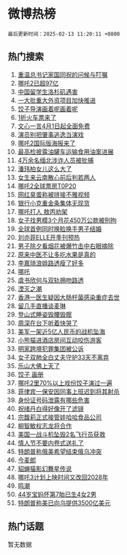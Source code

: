 # 微博热榜

`最后更新时间：2025-02-13 11:20:11 +0800`

## 热门搜索

1. [重温总书记家国同祝的问候与叮嘱](https://m.weibo.cn/search?containerid=100103type%3D1%26t%3D10%26q%3D%23%E9%87%8D%E6%B8%A9%E6%80%BB%E4%B9%A6%E8%AE%B0%E5%AE%B6%E5%9B%BD%E5%90%8C%E7%A5%9D%E7%9A%84%E9%97%AE%E5%80%99%E4%B8%8E%E5%8F%AE%E5%98%B1%23&stream_entry_id=51&isnewpage=1&extparam=seat%3D1%26cate%3D10103%26q%3D%2523%25E9%2587%258D%25E6%25B8%25A9%25E6%2580%25BB%25E4%25B9%25A6%25E8%25AE%25B0%25E5%25AE%25B6%25E5%259B%25BD%25E5%2590%258C%25E7%25A5%259D%25E7%259A%2584%25E9%2597%25AE%25E5%2580%2599%25E4%25B8%258E%25E5%258F%25AE%25E5%2598%25B1%2523%26filter_type%3Drealtimehot%26stream_entry_id%3D51%26pos%3D0%26c_type%3D51%26dgr%3D0%26display_time%3D1739416810%26pre_seqid%3D173941681048702248074156)
1. [哪吒2已超97亿](https://m.weibo.cn/search?containerid=100103type%3D1%26t%3D10%26q%3D%23%E5%93%AA%E5%90%922%E5%B7%B2%E8%B6%8597%E4%BA%BF%23&stream_entry_id=31&isnewpage=1&extparam=seat%3D1%26cate%3D5001%26band_rank%3D1%26flag%3D1%26realpos%3D1%26pos%3D0%26lcate%3D5001%26filter_type%3Drealtimehot%26dgr%3D0%26c_type%3D31%26stream_entry_id%3D31%26q%3D%2523%25E5%2593%25AA%25E5%2590%25922%25E5%25B7%25B2%25E8%25B6%258597%25E4%25BA%25BF%2523%26display_time%3D1739416810%26pre_seqid%3D173941681048702248074156)
1. [中国留学生洛杉矶遇害](https://m.weibo.cn/search?containerid=100103type%3D1%26t%3D10%26q%3D%23%E4%B8%AD%E5%9B%BD%E7%95%99%E5%AD%A6%E7%94%9F%E6%B4%9B%E6%9D%89%E7%9F%B6%E9%81%87%E5%AE%B3%23&stream_entry_id=31&isnewpage=1&extparam=seat%3D1%26cate%3D5001%26band_rank%3D2%26flag%3D1%26realpos%3D2%26pos%3D1%26lcate%3D5001%26filter_type%3Drealtimehot%26dgr%3D0%26c_type%3D31%26stream_entry_id%3D31%26q%3D%2523%25E4%25B8%25AD%25E5%259B%25BD%25E7%2595%2599%25E5%25AD%25A6%25E7%2594%259F%25E6%25B4%259B%25E6%259D%2589%25E7%259F%25B6%25E9%2581%2587%25E5%25AE%25B3%2523%26display_time%3D1739416810%26pre_seqid%3D173941681048702248074156)
1. [一大批重大外资项目加快推进](https://m.weibo.cn/search?containerid=100103type%3D1%26t%3D10%26q%3D%23%E4%B8%80%E5%A4%A7%E6%89%B9%E9%87%8D%E5%A4%A7%E5%A4%96%E8%B5%84%E9%A1%B9%E7%9B%AE%E5%8A%A0%E5%BF%AB%E6%8E%A8%E8%BF%9B%23&stream_entry_id=31&isnewpage=1&extparam=seat%3D1%26cate%3D5001%26band_rank%3D3%26flag%3D0%26realpos%3D3%26pos%3D2%26lcate%3D5001%26filter_type%3Drealtimehot%26dgr%3D0%26c_type%3D31%26stream_entry_id%3D31%26q%3D%2523%25E4%25B8%2580%25E5%25A4%25A7%25E6%2589%25B9%25E9%2587%258D%25E5%25A4%25A7%25E5%25A4%2596%25E8%25B5%2584%25E9%25A1%25B9%25E7%259B%25AE%25E5%258A%25A0%25E5%25BF%25AB%25E6%258E%25A8%25E8%25BF%259B%2523%26display_time%3D1739416810%26pre_seqid%3D173941681048702248074156)
1. [饺子导演画着呢画着呢](https://m.weibo.cn/search?containerid=100103type%3D1%26t%3D10%26q%3D%23%E9%A5%BA%E5%AD%90%E5%AF%BC%E6%BC%94%E7%94%BB%E7%9D%80%E5%91%A2%E7%94%BB%E7%9D%80%E5%91%A2%23&stream_entry_id=31&isnewpage=1&extparam=seat%3D1%26cate%3D5001%26band_rank%3D4%26flag%3D2%26realpos%3D4%26pos%3D3%26lcate%3D5001%26filter_type%3Drealtimehot%26dgr%3D0%26c_type%3D31%26stream_entry_id%3D31%26q%3D%2523%25E9%25A5%25BA%25E5%25AD%2590%25E5%25AF%25BC%25E6%25BC%2594%25E7%2594%25BB%25E7%259D%2580%25E5%2591%25A2%25E7%2594%25BB%25E7%259D%2580%25E5%2591%25A2%2523%26display_time%3D1739416810%26pre_seqid%3D173941681048702248074156)
1. [1折火车票来了](https://m.weibo.cn/search?containerid=100103type%3D1%26t%3D10%26q%3D%231%E6%8A%98%E7%81%AB%E8%BD%A6%E7%A5%A8%E6%9D%A5%E4%BA%86%23&stream_entry_id=31&isnewpage=1&extparam=seat%3D1%26cate%3D5001%26band_rank%3D5%26flag%3D1%26realpos%3D5%26pos%3D4%26lcate%3D5001%26filter_type%3Drealtimehot%26dgr%3D0%26c_type%3D31%26stream_entry_id%3D31%26q%3D%25231%25E6%258A%2598%25E7%2581%25AB%25E8%25BD%25A6%25E7%25A5%25A8%25E6%259D%25A5%25E4%25BA%2586%2523%26display_time%3D1739416810%26pre_seqid%3D173941681048702248074156)
1. [文心一言4月1日起全面免费](https://m.weibo.cn/search?containerid=100103type%3D1%26t%3D10%26q%3D%23%E6%96%87%E5%BF%83%E4%B8%80%E8%A8%804%E6%9C%881%E6%97%A5%E8%B5%B7%E5%85%A8%E9%9D%A2%E5%85%8D%E8%B4%B9%23&stream_entry_id=31&isnewpage=1&extparam=seat%3D1%26cate%3D5001%26band_rank%3D6%26flag%3D1%26realpos%3D6%26pos%3D5%26lcate%3D5001%26filter_type%3Drealtimehot%26dgr%3D0%26c_type%3D31%26stream_entry_id%3D31%26q%3D%2523%25E6%2596%2587%25E5%25BF%2583%25E4%25B8%2580%25E8%25A8%25804%25E6%259C%25881%25E6%2597%25A5%25E8%25B5%25B7%25E5%2585%25A8%25E9%259D%25A2%25E5%2585%258D%25E8%25B4%25B9%2523%26display_time%3D1739416810%26pre_seqid%3D173941681048702248074156)
1. [演员别把肇事逃逸当演戏](https://m.weibo.cn/search?containerid=100103type%3D1%26t%3D10%26q%3D%23%E6%BC%94%E5%91%98%E5%88%AB%E6%8A%8A%E8%82%87%E4%BA%8B%E9%80%83%E9%80%B8%E5%BD%93%E6%BC%94%E6%88%8F%23&stream_entry_id=31&isnewpage=1&extparam=seat%3D1%26cate%3D5001%26band_rank%3D7%26flag%3D0%26realpos%3D7%26pos%3D6%26lcate%3D5001%26filter_type%3Drealtimehot%26dgr%3D0%26c_type%3D31%26stream_entry_id%3D31%26q%3D%2523%25E6%25BC%2594%25E5%2591%2598%25E5%2588%25AB%25E6%258A%258A%25E8%2582%2587%25E4%25BA%258B%25E9%2580%2583%25E9%2580%25B8%25E5%25BD%2593%25E6%25BC%2594%25E6%2588%258F%2523%26display_time%3D1739416810%26pre_seqid%3D173941681048702248074156)
1. [哪吒2国际版海报来了](https://m.weibo.cn/search?containerid=100103type%3D1%26t%3D10%26q%3D%23%E5%93%AA%E5%90%922%E5%9B%BD%E9%99%85%E7%89%88%E6%B5%B7%E6%8A%A5%E6%9D%A5%E4%BA%86%23&stream_entry_id=31&isnewpage=1&extparam=seat%3D1%26cate%3D5001%26band_rank%3D8%26flag%3D1%26realpos%3D8%26pos%3D7%26lcate%3D5001%26filter_type%3Drealtimehot%26dgr%3D0%26c_type%3D31%26stream_entry_id%3D31%26q%3D%2523%25E5%2593%25AA%25E5%2590%25922%25E5%259B%25BD%25E9%2599%2585%25E7%2589%2588%25E6%25B5%25B7%25E6%258A%25A5%25E6%259D%25A5%25E4%25BA%2586%2523%26display_time%3D1739416810%26pre_seqid%3D173941681048702248074156)
1. [最高检披露油罐车运输食用油案进展](https://m.weibo.cn/search?containerid=100103type%3D1%26t%3D10%26q%3D%23%E6%9C%80%E9%AB%98%E6%A3%80%E6%8A%AB%E9%9C%B2%E6%B2%B9%E7%BD%90%E8%BD%A6%E8%BF%90%E8%BE%93%E9%A3%9F%E7%94%A8%E6%B2%B9%E6%A1%88%E8%BF%9B%E5%B1%95%23&stream_entry_id=31&isnewpage=1&extparam=seat%3D1%26cate%3D5001%26band_rank%3D9%26flag%3D1%26realpos%3D9%26pos%3D8%26lcate%3D5001%26filter_type%3Drealtimehot%26dgr%3D0%26c_type%3D31%26stream_entry_id%3D31%26q%3D%2523%25E6%259C%2580%25E9%25AB%2598%25E6%25A3%2580%25E6%258A%25AB%25E9%259C%25B2%25E6%25B2%25B9%25E7%25BD%2590%25E8%25BD%25A6%25E8%25BF%2590%25E8%25BE%2593%25E9%25A3%259F%25E7%2594%25A8%25E6%25B2%25B9%25E6%25A1%2588%25E8%25BF%259B%25E5%25B1%2595%2523%26display_time%3D1739416810%26pre_seqid%3D173941681048702248074156)
1. [4万余名缅北涉诈人员被批捕](https://m.weibo.cn/search?containerid=100103type%3D1%26t%3D10%26q%3D%234%E4%B8%87%E4%BD%99%E5%90%8D%E7%BC%85%E5%8C%97%E6%B6%89%E8%AF%88%E4%BA%BA%E5%91%98%E8%A2%AB%E6%89%B9%E6%8D%95%23&stream_entry_id=31&isnewpage=1&extparam=seat%3D1%26cate%3D5001%26band_rank%3D10%26flag%3D1%26realpos%3D10%26pos%3D9%26lcate%3D5001%26filter_type%3Drealtimehot%26dgr%3D0%26c_type%3D31%26stream_entry_id%3D31%26q%3D%25234%25E4%25B8%2587%25E4%25BD%2599%25E5%2590%258D%25E7%25BC%2585%25E5%258C%2597%25E6%25B6%2589%25E8%25AF%2588%25E4%25BA%25BA%25E5%2591%2598%25E8%25A2%25AB%25E6%2589%25B9%25E6%258D%2595%2523%26display_time%3D1739416810%26pre_seqid%3D173941681048702248074156)
1. [潘玮柏女儿这么大了](https://m.weibo.cn/search?containerid=100103type%3D1%26t%3D10%26q%3D%23%E6%BD%98%E7%8E%AE%E6%9F%8F%E5%A5%B3%E5%84%BF%E8%BF%99%E4%B9%88%E5%A4%A7%E4%BA%86%23&stream_entry_id=31&isnewpage=1&extparam=seat%3D1%26cate%3D5001%26band_rank%3D11%26flag%3D1%26realpos%3D11%26pos%3D10%26lcate%3D5001%26filter_type%3Drealtimehot%26dgr%3D0%26c_type%3D31%26stream_entry_id%3D31%26q%3D%2523%25E6%25BD%2598%25E7%258E%25AE%25E6%259F%258F%25E5%25A5%25B3%25E5%2584%25BF%25E8%25BF%2599%25E4%25B9%2588%25E5%25A4%25A7%25E4%25BA%2586%2523%26display_time%3D1739416810%26pre_seqid%3D173941681048702248074156)
1. [女生来云南散心前后判若两人](https://m.weibo.cn/search?containerid=100103type%3D1%26t%3D10%26q%3D%23%E5%A5%B3%E7%94%9F%E6%9D%A5%E4%BA%91%E5%8D%97%E6%95%A3%E5%BF%83%E5%89%8D%E5%90%8E%E5%88%A4%E8%8B%A5%E4%B8%A4%E4%BA%BA%23&stream_entry_id=31&isnewpage=1&extparam=seat%3D1%26cate%3D5001%26band_rank%3D12%26flag%3D0%26realpos%3D12%26pos%3D11%26lcate%3D5001%26filter_type%3Drealtimehot%26dgr%3D0%26c_type%3D31%26stream_entry_id%3D31%26q%3D%2523%25E5%25A5%25B3%25E7%2594%259F%25E6%259D%25A5%25E4%25BA%2591%25E5%258D%2597%25E6%2595%25A3%25E5%25BF%2583%25E5%2589%258D%25E5%2590%258E%25E5%2588%25A4%25E8%258B%25A5%25E4%25B8%25A4%25E4%25BA%25BA%2523%26display_time%3D1739416810%26pre_seqid%3D173941681048702248074156)
1. [哪吒2全球票房T0P20](https://m.weibo.cn/search?containerid=100103type%3D1%26t%3D10%26q%3D%23%E5%93%AA%E5%90%922%E5%85%A8%E7%90%83%E7%A5%A8%E6%88%BFT0P20%23&stream_entry_id=31&isnewpage=1&extparam=seat%3D1%26cate%3D5001%26band_rank%3D13%26flag%3D1%26realpos%3D13%26pos%3D12%26lcate%3D5001%26filter_type%3Drealtimehot%26dgr%3D0%26c_type%3D31%26stream_entry_id%3D31%26q%3D%2523%25E5%2593%25AA%25E5%2590%25922%25E5%2585%25A8%25E7%2590%2583%25E7%25A5%25A8%25E6%2588%25BFT0P20%2523%26display_time%3D1739416810%26pre_seqid%3D173941681048702248074156)
1. [网红臭蛋称被拼接不雅视频](https://m.weibo.cn/search?containerid=100103type%3D1%26t%3D10%26q%3D%23%E7%BD%91%E7%BA%A2%E8%87%AD%E8%9B%8B%E7%A7%B0%E8%A2%AB%E6%8B%BC%E6%8E%A5%E4%B8%8D%E9%9B%85%E8%A7%86%E9%A2%91%23&stream_entry_id=31&isnewpage=1&extparam=seat%3D1%26cate%3D5001%26band_rank%3D14%26flag%3D1%26realpos%3D14%26pos%3D13%26lcate%3D5001%26filter_type%3Drealtimehot%26dgr%3D0%26c_type%3D31%26stream_entry_id%3D31%26q%3D%2523%25E7%25BD%2591%25E7%25BA%25A2%25E8%2587%25AD%25E8%259B%258B%25E7%25A7%25B0%25E8%25A2%25AB%25E6%258B%25BC%25E6%258E%25A5%25E4%25B8%258D%25E9%259B%2585%25E8%25A7%2586%25E9%25A2%2591%2523%26display_time%3D1739416810%26pre_seqid%3D173941681048702248074156)
1. [银行小克重金条集体无现货](https://m.weibo.cn/search?containerid=100103type%3D1%26t%3D10%26q%3D%23%E9%93%B6%E8%A1%8C%E5%B0%8F%E5%85%8B%E9%87%8D%E9%87%91%E6%9D%A1%E9%9B%86%E4%BD%93%E6%97%A0%E7%8E%B0%E8%B4%A7%23&stream_entry_id=31&isnewpage=1&extparam=seat%3D1%26cate%3D5001%26band_rank%3D15%26flag%3D1%26realpos%3D15%26pos%3D14%26lcate%3D5001%26filter_type%3Drealtimehot%26dgr%3D0%26c_type%3D31%26stream_entry_id%3D31%26q%3D%2523%25E9%2593%25B6%25E8%25A1%258C%25E5%25B0%258F%25E5%2585%258B%25E9%2587%258D%25E9%2587%2591%25E6%259D%25A1%25E9%259B%2586%25E4%25BD%2593%25E6%2597%25A0%25E7%258E%25B0%25E8%25B4%25A7%2523%26display_time%3D1739416810%26pre_seqid%3D173941681048702248074156)
1. [哪吒打人 敖丙劝架](https://m.weibo.cn/search?containerid=100103type%3D1%26t%3D10%26q%3D%E5%93%AA%E5%90%92%E6%89%93%E4%BA%BA+%E6%95%96%E4%B8%99%E5%8A%9D%E6%9E%B6&stream_entry_id=31&isnewpage=1&extparam=seat%3D1%26cate%3D5001%26band_rank%3D16%26flag%3D0%26realpos%3D16%26pos%3D15%26lcate%3D5001%26filter_type%3Drealtimehot%26dgr%3D0%26c_type%3D31%26stream_entry_id%3D31%26q%3D%25E5%2593%25AA%25E5%2590%2592%25E6%2589%2593%25E4%25BA%25BA%2520%25E6%2595%2596%25E4%25B8%2599%25E5%258A%259D%25E6%259E%25B6%26display_time%3D1739416810%26pre_seqid%3D173941681048702248074156)
1. [女子找男模3个月花450万公款被刑拘](https://m.weibo.cn/search?containerid=100103type%3D1%26t%3D10%26q%3D%23%E5%A5%B3%E5%AD%90%E6%89%BE%E7%94%B7%E6%A8%A13%E4%B8%AA%E6%9C%88%E8%8A%B1450%E4%B8%87%E5%85%AC%E6%AC%BE%E8%A2%AB%E5%88%91%E6%8B%98%23&stream_entry_id=31&isnewpage=1&extparam=seat%3D1%26cate%3D5001%26band_rank%3D17%26flag%3D0%26realpos%3D17%26pos%3D16%26lcate%3D5001%26filter_type%3Drealtimehot%26dgr%3D0%26c_type%3D31%26stream_entry_id%3D31%26q%3D%2523%25E5%25A5%25B3%25E5%25AD%2590%25E6%2589%25BE%25E7%2594%25B7%25E6%25A8%25A13%25E4%25B8%25AA%25E6%259C%2588%25E8%258A%25B1450%25E4%25B8%2587%25E5%2585%25AC%25E6%25AC%25BE%25E8%25A2%25AB%25E5%2588%2591%25E6%258B%2598%2523%26display_time%3D1739416810%26pre_seqid%3D173941681048702248074156)
1. [全球首例同时换脸换手男子结婚](https://m.weibo.cn/search?containerid=100103type%3D1%26t%3D10%26q%3D%23%E5%85%A8%E7%90%83%E9%A6%96%E4%BE%8B%E5%90%8C%E6%97%B6%E6%8D%A2%E8%84%B8%E6%8D%A2%E6%89%8B%E7%94%B7%E5%AD%90%E7%BB%93%E5%A9%9A%23&stream_entry_id=31&isnewpage=1&extparam=seat%3D1%26cate%3D5001%26band_rank%3D18%26flag%3D0%26realpos%3D18%26pos%3D17%26lcate%3D5001%26filter_type%3Drealtimehot%26dgr%3D0%26c_type%3D31%26stream_entry_id%3D31%26q%3D%2523%25E5%2585%25A8%25E7%2590%2583%25E9%25A6%2596%25E4%25BE%258B%25E5%2590%258C%25E6%2597%25B6%25E6%258D%25A2%25E8%2584%25B8%25E6%258D%25A2%25E6%2589%258B%25E7%2594%25B7%25E5%25AD%2590%25E7%25BB%2593%25E5%25A9%259A%2523%26display_time%3D1739416810%26pre_seqid%3D173941681048702248074156)
1. [刘亦菲ELLE开季刊预热](https://m.weibo.cn/search?containerid=100103type%3D1%26t%3D10%26q%3D%23%E5%88%98%E4%BA%A6%E8%8F%B2ELLE%E5%BC%80%E5%AD%A3%E5%88%8A%E9%A2%84%E7%83%AD%23&stream_entry_id=31&isnewpage=1&extparam=seat%3D1%26cate%3D5001%26band_rank%3D19%26flag%3D1%26realpos%3D19%26pos%3D18%26lcate%3D5001%26filter_type%3Drealtimehot%26dgr%3D0%26c_type%3D31%26stream_entry_id%3D31%26q%3D%2523%25E5%2588%2598%25E4%25BA%25A6%25E8%258F%25B2ELLE%25E5%25BC%2580%25E5%25AD%25A3%25E5%2588%258A%25E9%25A2%2584%25E7%2583%25AD%2523%26display_time%3D1739416810%26pre_seqid%3D173941681048702248074156)
1. [男子除夕看烟花被爆竹击中右眼摘除](https://m.weibo.cn/search?containerid=100103type%3D1%26t%3D10%26q%3D%23%E7%94%B7%E5%AD%90%E9%99%A4%E5%A4%95%E7%9C%8B%E7%83%9F%E8%8A%B1%E8%A2%AB%E7%88%86%E7%AB%B9%E5%87%BB%E4%B8%AD%E5%8F%B3%E7%9C%BC%E6%91%98%E9%99%A4%23&stream_entry_id=31&isnewpage=1&extparam=seat%3D1%26cate%3D5001%26band_rank%3D20%26flag%3D1%26realpos%3D20%26pos%3D19%26lcate%3D5001%26filter_type%3Drealtimehot%26dgr%3D0%26c_type%3D31%26stream_entry_id%3D31%26q%3D%2523%25E7%2594%25B7%25E5%25AD%2590%25E9%2599%25A4%25E5%25A4%2595%25E7%259C%258B%25E7%2583%259F%25E8%258A%25B1%25E8%25A2%25AB%25E7%2588%2586%25E7%25AB%25B9%25E5%2587%25BB%25E4%25B8%25AD%25E5%258F%25B3%25E7%259C%25BC%25E6%2591%2598%25E9%2599%25A4%2523%26display_time%3D1739416810%26pre_seqid%3D173941681048702248074156)
1. [原来中医不让多吃水果是真的](https://m.weibo.cn/search?containerid=100103type%3D1%26t%3D10%26q%3D%23%E5%8E%9F%E6%9D%A5%E4%B8%AD%E5%8C%BB%E4%B8%8D%E8%AE%A9%E5%A4%9A%E5%90%83%E6%B0%B4%E6%9E%9C%E6%98%AF%E7%9C%9F%E7%9A%84%23&stream_entry_id=31&isnewpage=1&extparam=seat%3D1%26cate%3D5001%26band_rank%3D21%26flag%3D1%26realpos%3D21%26pos%3D20%26lcate%3D5001%26filter_type%3Drealtimehot%26dgr%3D0%26c_type%3D31%26stream_entry_id%3D31%26q%3D%2523%25E5%258E%259F%25E6%259D%25A5%25E4%25B8%25AD%25E5%258C%25BB%25E4%25B8%258D%25E8%25AE%25A9%25E5%25A4%259A%25E5%2590%2583%25E6%25B0%25B4%25E6%259E%259C%25E6%2598%25AF%25E7%259C%259F%25E7%259A%2584%2523%26display_time%3D1739416810%26pre_seqid%3D173941681048702248074156)
1. [李嘉琦浪姐路透瘦了好多](https://m.weibo.cn/search?containerid=100103type%3D1%26t%3D10%26q%3D%E6%9D%8E%E5%98%89%E7%90%A6%E6%B5%AA%E5%A7%90%E8%B7%AF%E9%80%8F%E7%98%A6%E4%BA%86%E5%A5%BD%E5%A4%9A&stream_entry_id=31&isnewpage=1&extparam=seat%3D1%26cate%3D5001%26band_rank%3D22%26flag%3D2%26realpos%3D22%26pos%3D21%26lcate%3D5001%26filter_type%3Drealtimehot%26dgr%3D0%26c_type%3D31%26stream_entry_id%3D31%26q%3D%25E6%259D%258E%25E5%2598%2589%25E7%2590%25A6%25E6%25B5%25AA%25E5%25A7%2590%25E8%25B7%25AF%25E9%2580%258F%25E7%2598%25A6%25E4%25BA%2586%25E5%25A5%25BD%25E5%25A4%259A%26display_time%3D1739416810%26pre_seqid%3D173941681048702248074156)
1. [哪吒](https://m.weibo.cn/search?containerid=100103type%3D1%26t%3D10%26q%3D%E5%93%AA%E5%90%92&stream_entry_id=31&isnewpage=1&extparam=seat%3D1%26cate%3D5001%26band_rank%3D23%26flag%3D0%26realpos%3D23%26pos%3D22%26lcate%3D5001%26filter_type%3Drealtimehot%26dgr%3D0%26c_type%3D31%26stream_entry_id%3D31%26q%3D%25E5%2593%25AA%25E5%2590%2592%26display_time%3D1739416810%26pre_seqid%3D173941681048702248074156)
1. [虞书欣何与双轨拥吻路透](https://m.weibo.cn/search?containerid=100103type%3D1%26t%3D10%26q%3D%23%E8%99%9E%E4%B9%A6%E6%AC%A3%E4%BD%95%E4%B8%8E%E5%8F%8C%E8%BD%A8%E6%8B%A5%E5%90%BB%E8%B7%AF%E9%80%8F%23&stream_entry_id=31&isnewpage=1&extparam=seat%3D1%26cate%3D5001%26band_rank%3D24%26flag%3D0%26realpos%3D24%26pos%3D23%26lcate%3D5001%26filter_type%3Drealtimehot%26dgr%3D0%26c_type%3D31%26stream_entry_id%3D31%26q%3D%2523%25E8%2599%259E%25E4%25B9%25A6%25E6%25AC%25A3%25E4%25BD%2595%25E4%25B8%258E%25E5%258F%258C%25E8%25BD%25A8%25E6%258B%25A5%25E5%2590%25BB%25E8%25B7%25AF%25E9%2580%258F%2523%26display_time%3D1739416810%26pre_seqid%3D173941681048702248074156)
1. [湮灭之潮](https://m.weibo.cn/search?containerid=100103type%3D1%26t%3D10%26q%3D%23%E6%B9%AE%E7%81%AD%E4%B9%8B%E6%BD%AE%23&stream_entry_id=31&isnewpage=1&extparam=seat%3D1%26cate%3D5001%26band_rank%3D25%26flag%3D1%26realpos%3D25%26pos%3D24%26lcate%3D5001%26filter_type%3Drealtimehot%26dgr%3D0%26c_type%3D31%26stream_entry_id%3D31%26q%3D%2523%25E6%25B9%25AE%25E7%2581%25AD%25E4%25B9%258B%25E6%25BD%25AE%2523%26display_time%3D1739416810%26pre_seqid%3D173941681048702248074156)
1. [香港一医生疑因大肠杆菌感染重症去世](https://m.weibo.cn/search?containerid=100103type%3D1%26t%3D10%26q%3D%23%E9%A6%99%E6%B8%AF%E4%B8%80%E5%8C%BB%E7%94%9F%E7%96%91%E5%9B%A0%E5%A4%A7%E8%82%A0%E6%9D%86%E8%8F%8C%E6%84%9F%E6%9F%93%E9%87%8D%E7%97%87%E5%8E%BB%E4%B8%96%23&stream_entry_id=31&isnewpage=1&extparam=seat%3D1%26cate%3D5001%26band_rank%3D26%26flag%3D0%26realpos%3D26%26pos%3D25%26lcate%3D5001%26filter_type%3Drealtimehot%26dgr%3D0%26c_type%3D31%26stream_entry_id%3D31%26q%3D%2523%25E9%25A6%2599%25E6%25B8%25AF%25E4%25B8%2580%25E5%258C%25BB%25E7%2594%259F%25E7%2596%2591%25E5%259B%25A0%25E5%25A4%25A7%25E8%2582%25A0%25E6%259D%2586%25E8%258F%258C%25E6%2584%259F%25E6%259F%2593%25E9%2587%258D%25E7%2597%2587%25E5%258E%25BB%25E4%25B8%2596%2523%26display_time%3D1739416810%26pre_seqid%3D173941681048702248074156)
1. [留几手直播谈麦琳](https://m.weibo.cn/search?containerid=100103type%3D1%26t%3D10%26q%3D%23%E7%95%99%E5%87%A0%E6%89%8B%E7%9B%B4%E6%92%AD%E8%B0%88%E9%BA%A6%E7%90%B3%23&stream_entry_id=31&isnewpage=1&extparam=seat%3D1%26cate%3D5001%26band_rank%3D27%26flag%3D0%26realpos%3D27%26pos%3D26%26lcate%3D5001%26filter_type%3Drealtimehot%26dgr%3D0%26c_type%3D31%26stream_entry_id%3D31%26q%3D%2523%25E7%2595%2599%25E5%2587%25A0%25E6%2589%258B%25E7%259B%25B4%25E6%2592%25AD%25E8%25B0%2588%25E9%25BA%25A6%25E7%2590%25B3%2523%26display_time%3D1739416810%26pre_seqid%3D173941681048702248074156)
1. [登山式睡姿毁腰毁髋](https://m.weibo.cn/search?containerid=100103type%3D1%26t%3D10%26q%3D%23%E7%99%BB%E5%B1%B1%E5%BC%8F%E7%9D%A1%E5%A7%BF%E6%AF%81%E8%85%B0%E6%AF%81%E9%AB%8B%23&stream_entry_id=31&isnewpage=1&extparam=seat%3D1%26cate%3D5001%26band_rank%3D28%26flag%3D1%26realpos%3D28%26pos%3D27%26lcate%3D5001%26filter_type%3Drealtimehot%26dgr%3D0%26c_type%3D31%26stream_entry_id%3D31%26q%3D%2523%25E7%2599%25BB%25E5%25B1%25B1%25E5%25BC%258F%25E7%259D%25A1%25E5%25A7%25BF%25E6%25AF%2581%25E8%2585%25B0%25E6%25AF%2581%25E9%25AB%258B%2523%26display_time%3D1739416810%26pre_seqid%3D173941681048702248074156)
1. [周深在台下听着快哭了](https://m.weibo.cn/search?containerid=100103type%3D1%26t%3D10%26q%3D%23%E5%91%A8%E6%B7%B1%E5%9C%A8%E5%8F%B0%E4%B8%8B%E5%90%AC%E7%9D%80%E5%BF%AB%E5%93%AD%E4%BA%86%23&stream_entry_id=31&isnewpage=1&extparam=seat%3D1%26cate%3D5001%26band_rank%3D29%26flag%3D1%26realpos%3D29%26pos%3D28%26lcate%3D5001%26filter_type%3Drealtimehot%26dgr%3D0%26c_type%3D31%26stream_entry_id%3D31%26q%3D%2523%25E5%2591%25A8%25E6%25B7%25B1%25E5%259C%25A8%25E5%258F%25B0%25E4%25B8%258B%25E5%2590%25AC%25E7%259D%2580%25E5%25BF%25AB%25E5%2593%25AD%25E4%25BA%2586%2523%26display_time%3D1739416810%26pre_seqid%3D173941681048702248074156)
1. [美军一架近5亿人民币的战机坠海](https://m.weibo.cn/search?containerid=100103type%3D1%26t%3D10%26q%3D%23%E7%BE%8E%E5%86%9B%E4%B8%80%E6%9E%B6%E8%BF%915%E4%BA%BF%E4%BA%BA%E6%B0%91%E5%B8%81%E7%9A%84%E6%88%98%E6%9C%BA%E5%9D%A0%E6%B5%B7%23&stream_entry_id=31&isnewpage=1&extparam=seat%3D1%26cate%3D5001%26band_rank%3D30%26flag%3D1%26realpos%3D30%26pos%3D29%26lcate%3D5001%26filter_type%3Drealtimehot%26dgr%3D0%26c_type%3D31%26stream_entry_id%3D31%26q%3D%2523%25E7%25BE%258E%25E5%2586%259B%25E4%25B8%2580%25E6%259E%25B6%25E8%25BF%25915%25E4%25BA%25BF%25E4%25BA%25BA%25E6%25B0%2591%25E5%25B8%2581%25E7%259A%2584%25E6%2588%2598%25E6%259C%25BA%25E5%259D%25A0%25E6%25B5%25B7%2523%26display_time%3D1739416810%26pre_seqid%3D173941681048702248074156)
1. [小熊猫进酒店房间互动咬伤游客](https://m.weibo.cn/search?containerid=100103type%3D1%26t%3D10%26q%3D%23%E5%B0%8F%E7%86%8A%E7%8C%AB%E8%BF%9B%E9%85%92%E5%BA%97%E6%88%BF%E9%97%B4%E4%BA%92%E5%8A%A8%E5%92%AC%E4%BC%A4%E6%B8%B8%E5%AE%A2%23&stream_entry_id=31&isnewpage=1&extparam=seat%3D1%26cate%3D5001%26band_rank%3D31%26flag%3D1%26realpos%3D31%26pos%3D30%26lcate%3D5001%26filter_type%3Drealtimehot%26dgr%3D0%26c_type%3D31%26stream_entry_id%3D31%26q%3D%2523%25E5%25B0%258F%25E7%2586%258A%25E7%258C%25AB%25E8%25BF%259B%25E9%2585%2592%25E5%25BA%2597%25E6%2588%25BF%25E9%2597%25B4%25E4%25BA%2592%25E5%258A%25A8%25E5%2592%25AC%25E4%25BC%25A4%25E6%25B8%25B8%25E5%25AE%25A2%2523%26display_time%3D1739416810%26pre_seqid%3D173941681048702248074156)
1. [明家跨境犯罪集团被公诉](https://m.weibo.cn/search?containerid=100103type%3D1%26t%3D10%26q%3D%23%E6%98%8E%E5%AE%B6%E8%B7%A8%E5%A2%83%E7%8A%AF%E7%BD%AA%E9%9B%86%E5%9B%A2%E8%A2%AB%E5%85%AC%E8%AF%89%23&stream_entry_id=31&isnewpage=1&extparam=seat%3D1%26cate%3D5001%26band_rank%3D32%26flag%3D1%26realpos%3D32%26pos%3D31%26lcate%3D5001%26filter_type%3Drealtimehot%26dgr%3D0%26c_type%3D31%26stream_entry_id%3D31%26q%3D%2523%25E6%2598%258E%25E5%25AE%25B6%25E8%25B7%25A8%25E5%25A2%2583%25E7%258A%25AF%25E7%25BD%25AA%25E9%259B%2586%25E5%259B%25A2%25E8%25A2%25AB%25E5%2585%25AC%25E8%25AF%2589%2523%26display_time%3D1739416810%26pre_seqid%3D173941681048702248074156)
1. [女子双肺全白丈夫守护33天不离弃](https://m.weibo.cn/search?containerid=100103type%3D1%26t%3D10%26q%3D%23%E5%A5%B3%E5%AD%90%E5%8F%8C%E8%82%BA%E5%85%A8%E7%99%BD%E4%B8%88%E5%A4%AB%E5%AE%88%E6%8A%A433%E5%A4%A9%E4%B8%8D%E7%A6%BB%E5%BC%83%23&stream_entry_id=31&isnewpage=1&extparam=seat%3D1%26cate%3D5001%26band_rank%3D33%26flag%3D0%26realpos%3D33%26pos%3D32%26lcate%3D5001%26filter_type%3Drealtimehot%26dgr%3D0%26c_type%3D31%26stream_entry_id%3D31%26q%3D%2523%25E5%25A5%25B3%25E5%25AD%2590%25E5%258F%258C%25E8%2582%25BA%25E5%2585%25A8%25E7%2599%25BD%25E4%25B8%2588%25E5%25A4%25AB%25E5%25AE%2588%25E6%258A%25A433%25E5%25A4%25A9%25E4%25B8%258D%25E7%25A6%25BB%25E5%25BC%2583%2523%26display_time%3D1739416810%26pre_seqid%3D173941681048702248074156)
1. [乐山大佛上天了](https://m.weibo.cn/search?containerid=100103type%3D1%26t%3D10%26q%3D%23%E4%B9%90%E5%B1%B1%E5%A4%A7%E4%BD%9B%E4%B8%8A%E5%A4%A9%E4%BA%86%23&stream_entry_id=31&isnewpage=1&extparam=seat%3D1%26cate%3D5001%26band_rank%3D34%26flag%3D1%26realpos%3D34%26pos%3D33%26lcate%3D5001%26filter_type%3Drealtimehot%26dgr%3D0%26c_type%3D31%26stream_entry_id%3D31%26q%3D%2523%25E4%25B9%2590%25E5%25B1%25B1%25E5%25A4%25A7%25E4%25BD%259B%25E4%25B8%258A%25E5%25A4%25A9%25E4%25BA%2586%2523%26display_time%3D1739416810%26pre_seqid%3D173941681048702248074156)
1. [饺子 画册](https://m.weibo.cn/search?containerid=100103type%3D1%26t%3D10%26q%3D%E9%A5%BA%E5%AD%90+%E7%94%BB%E5%86%8C&stream_entry_id=31&isnewpage=1&extparam=seat%3D1%26cate%3D5001%26band_rank%3D35%26flag%3D0%26realpos%3D35%26pos%3D34%26lcate%3D5001%26filter_type%3Drealtimehot%26dgr%3D0%26c_type%3D31%26stream_entry_id%3D31%26q%3D%25E9%25A5%25BA%25E5%25AD%2590%2520%25E7%2594%25BB%25E5%2586%258C%26display_time%3D1739416810%26pre_seqid%3D173941681048702248074156)
1. [哪吒2里70%以上戏份饺子演过一遍](https://m.weibo.cn/search?containerid=100103type%3D1%26t%3D10%26q%3D%23%E5%93%AA%E5%90%922%E9%87%8C70%25%E4%BB%A5%E4%B8%8A%E6%88%8F%E4%BB%BD%E9%A5%BA%E5%AD%90%E6%BC%94%E8%BF%87%E4%B8%80%E9%81%8D%23&stream_entry_id=31&isnewpage=1&extparam=seat%3D1%26cate%3D5001%26band_rank%3D36%26flag%3D1%26realpos%3D36%26pos%3D35%26lcate%3D5001%26filter_type%3Drealtimehot%26dgr%3D0%26c_type%3D31%26stream_entry_id%3D31%26q%3D%2523%25E5%2593%25AA%25E5%2590%25922%25E9%2587%258C70%2525%25E4%25BB%25A5%25E4%25B8%258A%25E6%2588%258F%25E4%25BB%25BD%25E9%25A5%25BA%25E5%25AD%2590%25E6%25BC%2594%25E8%25BF%2587%25E4%25B8%2580%25E9%2581%258D%2523%26display_time%3D1739416810%26pre_seqid%3D173941681048702248074156)
1. [菲律宾一保安因同事上班迟到将其射杀](https://m.weibo.cn/search?containerid=100103type%3D1%26t%3D10%26q%3D%23%E8%8F%B2%E5%BE%8B%E5%AE%BE%E4%B8%80%E4%BF%9D%E5%AE%89%E5%9B%A0%E5%90%8C%E4%BA%8B%E4%B8%8A%E7%8F%AD%E8%BF%9F%E5%88%B0%E5%B0%86%E5%85%B6%E5%B0%84%E6%9D%80%23&stream_entry_id=31&isnewpage=1&extparam=seat%3D1%26cate%3D5001%26band_rank%3D37%26flag%3D1%26realpos%3D37%26pos%3D36%26lcate%3D5001%26filter_type%3Drealtimehot%26dgr%3D0%26c_type%3D31%26stream_entry_id%3D31%26q%3D%2523%25E8%258F%25B2%25E5%25BE%258B%25E5%25AE%25BE%25E4%25B8%2580%25E4%25BF%259D%25E5%25AE%2589%25E5%259B%25A0%25E5%2590%258C%25E4%25BA%258B%25E4%25B8%258A%25E7%258F%25AD%25E8%25BF%259F%25E5%2588%25B0%25E5%25B0%2586%25E5%2585%25B6%25E5%25B0%2584%25E6%259D%2580%2523%26display_time%3D1739416810%26pre_seqid%3D173941681048702248074156)
1. [身份证号码泄露有哪些危害](https://m.weibo.cn/search?containerid=100103type%3D1%26t%3D10%26q%3D%23%E8%BA%AB%E4%BB%BD%E8%AF%81%E5%8F%B7%E7%A0%81%E6%B3%84%E9%9C%B2%E6%9C%89%E5%93%AA%E4%BA%9B%E5%8D%B1%E5%AE%B3%23&stream_entry_id=31&isnewpage=1&extparam=seat%3D1%26cate%3D5001%26band_rank%3D38%26flag%3D0%26realpos%3D38%26pos%3D37%26lcate%3D5001%26filter_type%3Drealtimehot%26dgr%3D0%26c_type%3D31%26stream_entry_id%3D31%26q%3D%2523%25E8%25BA%25AB%25E4%25BB%25BD%25E8%25AF%2581%25E5%258F%25B7%25E7%25A0%2581%25E6%25B3%2584%25E9%259C%25B2%25E6%259C%2589%25E5%2593%25AA%25E4%25BA%259B%25E5%258D%25B1%25E5%25AE%25B3%2523%26display_time%3D1739416810%26pre_seqid%3D173941681048702248074156)
1. [祝绪丹白得好像开了滤镜](https://m.weibo.cn/search?containerid=100103type%3D1%26t%3D10%26q%3D%E7%A5%9D%E7%BB%AA%E4%B8%B9%E7%99%BD%E5%BE%97%E5%A5%BD%E5%83%8F%E5%BC%80%E4%BA%86%E6%BB%A4%E9%95%9C&stream_entry_id=31&isnewpage=1&extparam=seat%3D1%26cate%3D5001%26band_rank%3D39%26flag%3D0%26realpos%3D39%26pos%3D38%26lcate%3D5001%26filter_type%3Drealtimehot%26dgr%3D0%26c_type%3D31%26stream_entry_id%3D31%26q%3D%25E7%25A5%259D%25E7%25BB%25AA%25E4%25B8%25B9%25E7%2599%25BD%25E5%25BE%2597%25E5%25A5%25BD%25E5%2583%258F%25E5%25BC%2580%25E4%25BA%2586%25E6%25BB%25A4%25E9%2595%259C%26display_time%3D1739416810%26pre_seqid%3D173941681048702248074156)
1. [宗馥莉正式接管娃哈哈食品公司](https://m.weibo.cn/search?containerid=100103type%3D1%26t%3D10%26q%3D%23%E5%AE%97%E9%A6%A5%E8%8E%89%E6%AD%A3%E5%BC%8F%E6%8E%A5%E7%AE%A1%E5%A8%83%E5%93%88%E5%93%88%E9%A3%9F%E5%93%81%E5%85%AC%E5%8F%B8%23&stream_entry_id=31&isnewpage=1&extparam=seat%3D1%26cate%3D5001%26band_rank%3D40%26flag%3D1%26realpos%3D40%26pos%3D39%26lcate%3D5001%26filter_type%3Drealtimehot%26dgr%3D0%26c_type%3D31%26stream_entry_id%3D31%26q%3D%2523%25E5%25AE%2597%25E9%25A6%25A5%25E8%258E%2589%25E6%25AD%25A3%25E5%25BC%258F%25E6%258E%25A5%25E7%25AE%25A1%25E5%25A8%2583%25E5%2593%2588%25E5%2593%2588%25E9%25A3%259F%25E5%2593%2581%25E5%2585%25AC%25E5%258F%25B8%2523%26display_time%3D1739416810%26pre_seqid%3D173941681048702248074156)
1. [柳智敏权志龙将合作](https://m.weibo.cn/search?containerid=100103type%3D1%26t%3D10%26q%3D%23%E6%9F%B3%E6%99%BA%E6%95%8F%E6%9D%83%E5%BF%97%E9%BE%99%E5%B0%86%E5%90%88%E4%BD%9C%23&stream_entry_id=31&isnewpage=1&extparam=seat%3D1%26cate%3D5001%26band_rank%3D41%26flag%3D1%26realpos%3D41%26pos%3D40%26lcate%3D5001%26filter_type%3Drealtimehot%26dgr%3D0%26c_type%3D31%26stream_entry_id%3D31%26q%3D%2523%25E6%259F%25B3%25E6%2599%25BA%25E6%2595%258F%25E6%259D%2583%25E5%25BF%2597%25E9%25BE%2599%25E5%25B0%2586%25E5%2590%2588%25E4%25BD%259C%2523%26display_time%3D1739416810%26pre_seqid%3D173941681048702248074156)
1. [美国一战斗机坠毁2名飞行员获救](https://m.weibo.cn/search?containerid=100103type%3D1%26t%3D10%26q%3D%23%E7%BE%8E%E5%9B%BD%E4%B8%80%E6%88%98%E6%96%97%E6%9C%BA%E5%9D%A0%E6%AF%812%E5%90%8D%E9%A3%9E%E8%A1%8C%E5%91%98%E8%8E%B7%E6%95%91%23&stream_entry_id=31&isnewpage=1&extparam=seat%3D1%26cate%3D5001%26band_rank%3D42%26flag%3D0%26realpos%3D42%26pos%3D41%26lcate%3D5001%26filter_type%3Drealtimehot%26dgr%3D0%26c_type%3D31%26stream_entry_id%3D31%26q%3D%2523%25E7%25BE%258E%25E5%259B%25BD%25E4%25B8%2580%25E6%2588%2598%25E6%2596%2597%25E6%259C%25BA%25E5%259D%25A0%25E6%25AF%25812%25E5%2590%258D%25E9%25A3%259E%25E8%25A1%258C%25E5%2591%2598%25E8%258E%25B7%25E6%2595%2591%2523%26display_time%3D1739416810%26pre_seqid%3D173941681048702248074156)
1. [情人节不要内卷式送礼了](https://m.weibo.cn/search?containerid=100103type%3D1%26t%3D10%26q%3D%23%E6%83%85%E4%BA%BA%E8%8A%82%E4%B8%8D%E8%A6%81%E5%86%85%E5%8D%B7%E5%BC%8F%E9%80%81%E7%A4%BC%E4%BA%86%23&stream_entry_id=31&isnewpage=1&extparam=seat%3D1%26cate%3D5001%26band_rank%3D43%26flag%3D1%26realpos%3D43%26pos%3D42%26lcate%3D5001%26filter_type%3Drealtimehot%26dgr%3D0%26c_type%3D31%26stream_entry_id%3D31%26q%3D%2523%25E6%2583%2585%25E4%25BA%25BA%25E8%258A%2582%25E4%25B8%258D%25E8%25A6%2581%25E5%2586%2585%25E5%258D%25B7%25E5%25BC%258F%25E9%2580%2581%25E7%25A4%25BC%25E4%25BA%2586%2523%26display_time%3D1739416810%26pre_seqid%3D173941681048702248074156)
1. [特朗普称俄美希望结束俄乌冲突](https://m.weibo.cn/search?containerid=100103type%3D1%26t%3D10%26q%3D%23%E7%89%B9%E6%9C%97%E6%99%AE%E7%A7%B0%E4%BF%84%E7%BE%8E%E5%B8%8C%E6%9C%9B%E7%BB%93%E6%9D%9F%E4%BF%84%E4%B9%8C%E5%86%B2%E7%AA%81%23&stream_entry_id=31&isnewpage=1&extparam=seat%3D1%26cate%3D5001%26band_rank%3D44%26flag%3D0%26realpos%3D44%26pos%3D43%26lcate%3D5001%26filter_type%3Drealtimehot%26dgr%3D0%26c_type%3D31%26stream_entry_id%3D31%26q%3D%2523%25E7%2589%25B9%25E6%259C%2597%25E6%2599%25AE%25E7%25A7%25B0%25E4%25BF%2584%25E7%25BE%258E%25E5%25B8%258C%25E6%259C%259B%25E7%25BB%2593%25E6%259D%259F%25E4%25BF%2584%25E4%25B9%258C%25E5%2586%25B2%25E7%25AA%2581%2523%26display_time%3D1739416810%26pre_seqid%3D173941681048702248074156)
1. [今麦郎](https://m.weibo.cn/search?containerid=100103type%3D1%26t%3D10%26q%3D%E4%BB%8A%E9%BA%A6%E9%83%8E&stream_entry_id=31&isnewpage=1&extparam=seat%3D1%26cate%3D5001%26band_rank%3D45%26flag%3D0%26realpos%3D45%26pos%3D44%26lcate%3D5001%26filter_type%3Drealtimehot%26dgr%3D0%26c_type%3D31%26stream_entry_id%3D31%26q%3D%25E4%25BB%258A%25E9%25BA%25A6%25E9%2583%258E%26display_time%3D1739416810%26pre_seqid%3D173941681048702248074156)
1. [貂蝉猫影幻舞星传说](https://m.weibo.cn/search?containerid=100103type%3D1%26t%3D10%26q%3D%23%E8%B2%82%E8%9D%89%E7%8C%AB%E5%BD%B1%E5%B9%BB%E8%88%9E%E6%98%9F%E4%BC%A0%E8%AF%B4%23&stream_entry_id=31&isnewpage=1&extparam=seat%3D1%26cate%3D5001%26band_rank%3D46%26flag%3D0%26realpos%3D46%26pos%3D45%26lcate%3D5001%26filter_type%3Drealtimehot%26dgr%3D0%26c_type%3D31%26stream_entry_id%3D31%26q%3D%2523%25E8%25B2%2582%25E8%259D%2589%25E7%258C%25AB%25E5%25BD%25B1%25E5%25B9%25BB%25E8%2588%259E%25E6%2598%259F%25E4%25BC%25A0%25E8%25AF%25B4%2523%26display_time%3D1739416810%26pre_seqid%3D173941681048702248074156)
1. [哪吒3计划上映时间又改回2028年](https://m.weibo.cn/search?containerid=100103type%3D1%26t%3D10%26q%3D%23%E5%93%AA%E5%90%923%E8%AE%A1%E5%88%92%E4%B8%8A%E6%98%A0%E6%97%B6%E9%97%B4%E5%8F%88%E6%94%B9%E5%9B%9E2028%E5%B9%B4%23&stream_entry_id=31&isnewpage=1&extparam=seat%3D1%26cate%3D5001%26band_rank%3D47%26flag%3D0%26realpos%3D47%26pos%3D46%26lcate%3D5001%26filter_type%3Drealtimehot%26dgr%3D0%26c_type%3D31%26stream_entry_id%3D31%26q%3D%2523%25E5%2593%25AA%25E5%2590%25923%25E8%25AE%25A1%25E5%2588%2592%25E4%25B8%258A%25E6%2598%25A0%25E6%2597%25B6%25E9%2597%25B4%25E5%258F%2588%25E6%2594%25B9%25E5%259B%259E2028%25E5%25B9%25B4%2523%26display_time%3D1739416810%26pre_seqid%3D173941681048702248074156)
1. [鸣潮](https://m.weibo.cn/search?containerid=100103type%3D1%26t%3D10%26q%3D%23%E9%B8%A3%E6%BD%AE%23&stream_entry_id=31&isnewpage=1&extparam=seat%3D1%26cate%3D5001%26band_rank%3D48%26flag%3D1%26realpos%3D48%26pos%3D47%26lcate%3D5001%26filter_type%3Drealtimehot%26dgr%3D0%26c_type%3D31%26stream_entry_id%3D31%26q%3D%2523%25E9%25B8%25A3%25E6%25BD%25AE%2523%26display_time%3D1739416810%26pre_seqid%3D173941681048702248074156)
1. [44岁宝妈怀第7胎已生4女2男](https://m.weibo.cn/search?containerid=100103type%3D1%26t%3D10%26q%3D%2344%E5%B2%81%E5%AE%9D%E5%A6%88%E6%80%80%E7%AC%AC7%E8%83%8E%E5%B7%B2%E7%94%9F4%E5%A5%B32%E7%94%B7%23&stream_entry_id=31&isnewpage=1&extparam=seat%3D1%26cate%3D5001%26band_rank%3D49%26flag%3D0%26realpos%3D49%26pos%3D48%26lcate%3D5001%26filter_type%3Drealtimehot%26dgr%3D0%26c_type%3D31%26stream_entry_id%3D31%26q%3D%252344%25E5%25B2%2581%25E5%25AE%259D%25E5%25A6%2588%25E6%2580%2580%25E7%25AC%25AC7%25E8%2583%258E%25E5%25B7%25B2%25E7%2594%259F4%25E5%25A5%25B32%25E7%2594%25B7%2523%26display_time%3D1739416810%26pre_seqid%3D173941681048702248074156)
1. [特朗普称美已向乌提供3500亿美元](https://m.weibo.cn/search?containerid=100103type%3D1%26t%3D10%26q%3D%23%E7%89%B9%E6%9C%97%E6%99%AE%E7%A7%B0%E7%BE%8E%E5%B7%B2%E5%90%91%E4%B9%8C%E6%8F%90%E4%BE%9B3500%E4%BA%BF%E7%BE%8E%E5%85%83%23&stream_entry_id=31&isnewpage=1&extparam=seat%3D1%26cate%3D5001%26band_rank%3D50%26flag%3D1%26realpos%3D50%26pos%3D49%26lcate%3D5001%26filter_type%3Drealtimehot%26dgr%3D0%26c_type%3D31%26stream_entry_id%3D31%26q%3D%2523%25E7%2589%25B9%25E6%259C%2597%25E6%2599%25AE%25E7%25A7%25B0%25E7%25BE%258E%25E5%25B7%25B2%25E5%2590%2591%25E4%25B9%258C%25E6%258F%2590%25E4%25BE%259B3500%25E4%25BA%25BF%25E7%25BE%258E%25E5%2585%2583%2523%26display_time%3D1739416810%26pre_seqid%3D173941681048702248074156)

## 热门话题

暂无数据

